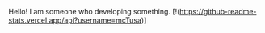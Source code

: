 Hello! I am someone who developing something.
[!(https://github-readme-stats.vercel.app/api?username=mcTusa)]
